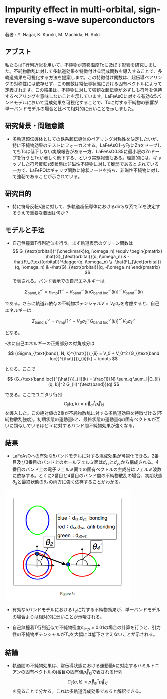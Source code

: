 # Impurity effect in multi-orbital, sign-reversing s-wave superconductors

著者 : Y. Nagai, K. Kuroki, M. Machida, H. Aoki

## アブスト

私たちはT行列近似を用いて、不純物が遷移温度Tcに及ぼす影響を研究しました。不純物散乱に対して多軌道効果を特徴付ける混成関数を導入することで、多軌道効果を可視化する方法を提案します。この特徴付け関数は、超伝導ペアリングの対称性には依存せず、この関数は常伝導状態における固有ベクトルによって定義されます。この結果は、不純物に対して強靭な超伝導が必ずしも符号を保持するペアリングを意味しないことを示しています。LaFeAsOに対する有効な5バンドモデルにおいて混成効果を可視化することで、Tcに対する不純物の影響が単一バンドモデルの場合と比べて相対的に弱いことを示しました。

## 研究背景・問題意識
- 多軌道超伝導体としての鉄系超伝導体のペアリング対称性を決定したいが、特に不純物効果のテストにフォーカスする。LaFeAsO1−yFyにZnをドープしてもTcは低下しない実験報告がある一方、LaFeAsO0.85に最小限のZnドープを行うとTcが著しく低下する、という実験報告もある。理論的には、ギャップした符号反転s波状態は非磁性不純物に対して脆弱であるとされている一方で、LaFePOはギャップ関数に線状ノードを持ち、非磁性不純物に対して強靭であることが示されている。

## 研究目的
- 特に符号反転s波に対して、多軌道超伝導体におけるdirtyな系でTcを決定するうえで重要な要因は何か？

## モデルと手法
- 自己無撞着T行列近似を行う。まず軌道表示のグリーン関数は
$$
G_{\text{orbital}}^{\checkmark}(q, i\omega_n) \equiv \begin{pmatrix}
\hat{G}_{\text{orbital}}(q, i\omega_n) & -\hat{F}_{\text{orbital}}^\dagger(q, i\omega_n) \\
-\hat{F}_{\text{orbital}}(q, i\omega_n) & -\hat{G}_{\text{orbital}}(q, -i\omega_n)
\end{pmatrix}
$$
で表される。バンド表示での自己エネルギーは

$$
\Sigma_{\text{band}, k}^{\checkmark} = n_{\text{imp}} \left[1^{\checkmark} - V_{\text{band}}^{\checkmark}(k) G_{\text{band loc}}^{\checkmark}(k)\right]^{-1} V_{\text{band}}^{\checkmark}(k)
$$

である。さらに軌道非依存の不純物ポテンシャル$V = V_0 \sigma_z$を考慮すると、自己エネルギーは

$$
\Sigma_{\text{band}, k}^{\checkmark} = n_{\text{imp}} \left[1^{\checkmark} - V_0 \sigma_z^{\checkmark} G_{\text{band loc}}^{\checkmark}(k)\right]^{-1} V_0 \sigma_z^{\checkmark}
$$

となる。

-次に自己エネルギーの正規部分の対角成分は

$$
(\Sigma_{\text{band}, N, k}^{\hat{}})_{ii} = V_0 + V_0^2 (G_{\text{band loc}}^{\hat{}})_{ii}(k) + \cdots
$$

となる。ここで

$$
(G_{\text{band loc}}^{\hat{}})_{ii}(k) = \frac{1}{N} \sum_q \sum_l |C_{li}(q, k)|^2 G_{ll}^{\text{band}}(q)
$$

である。ここでユニタリ行列
$$
C_{ij}(q, k) = \vec{p}_{qi}^{\dagger} \vec{p}_{kj}
$$
を導入した。この絶対値の2乗が不純物散乱に対する多軌道効果を特徴づける(不純物散乱強度)。初期状態の運動量kと、最終状態の運動量qの固有ベクトルが互いに類似しているほどTcに対するバンド間不純物効果が強くなる。

## 結果
- LaFeAsOへの有効な5バンドモデルに対する混成効果が可視化できる。2番目及び3番目のバンド上のホールフェルミ面は$d_{xz}$と$d_{yz}$から構成される。4番目のバンド上の電子フェルミ面での固有ベクトルの主成分はフェルミ波数に依存する。とくに2番目と4番目のバンド間の不純物散乱の場合、初期状態$\theta_2$と最終状態の$\theta_4$の両方に強く依存することがわかる。

![図24](image-24.png)

- 有効な5バンドモデルにおける$T_c$に対する不純物効果が、単一バンドモデルの場合よりは相対的に弱いことが示唆される。

- 自己無撞着T行列近似で不純物密度$n_{imp} = 0.01$の場合の計算を行うと、引力性の不純物ポテンシャルが$T_c$を大幅には低下させえないことが示される。

## 結論
- 軌道間の不純物効果は、常伝導状態における運動量kに対応するハミルトニアンの固有ベクトルのj番目の固有値$\vec{p}_{kj}$で表される行列$$
C_{ij}(q, k) = \vec{p}_{qi}^{\dagger} \vec{p}_{kj}
$$を見ることで分かる。これは多軌道混成効果であると解釈できる。